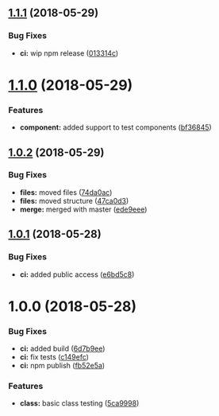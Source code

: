 <a name="1.1.1"></a>
## [1.1.1](https://github.com/ngxrb/testing/compare/v1.1.0...v1.1.1) (2018-05-29)


### Bug Fixes

* **ci:** wip npm release ([013314c](https://github.com/ngxrb/testing/commit/013314c))

<a name="1.1.0"></a>
# [1.1.0](https://github.com/ngxrb/testing/compare/v1.0.2...v1.1.0) (2018-05-29)


### Features

* **component:** added support to test components ([bf36845](https://github.com/ngxrb/testing/commit/bf36845))

<a name="1.0.2"></a>
## [1.0.2](https://github.com/ngxrb/testing/compare/v1.0.1...v1.0.2) (2018-05-29)


### Bug Fixes

* **files:** moved files ([74da0ac](https://github.com/ngxrb/testing/commit/74da0ac))
* **files:** moved structure ([47ca0d3](https://github.com/ngxrb/testing/commit/47ca0d3))
* **merge:** merged with master ([ede9eee](https://github.com/ngxrb/testing/commit/ede9eee))

<a name="1.0.1"></a>
## [1.0.1](https://github.com/ngxrb/testing/compare/v1.0.0...v1.0.1) (2018-05-28)


### Bug Fixes

* **ci:** added public access ([e6bd5c8](https://github.com/ngxrb/testing/commit/e6bd5c8))

<a name="1.0.0"></a>
# 1.0.0 (2018-05-28)


### Bug Fixes

* **ci:** added build ([6d7b9ee](https://github.com/ngxrb/testing/commit/6d7b9ee))
* **ci:** fix tests ([c149efc](https://github.com/ngxrb/testing/commit/c149efc))
* **ci:** npm publish ([fb52e5a](https://github.com/ngxrb/testing/commit/fb52e5a))


### Features

* **class:** basic class testing ([5ca9998](https://github.com/ngxrb/testing/commit/5ca9998))

